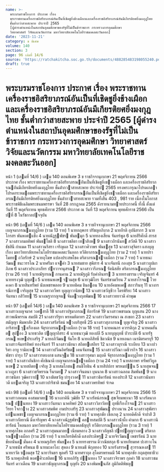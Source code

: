 ```yaml
---
name: >-
  พระบรมราชโองการ ประกาศ เรื่อง
  พระราชทานเครื่องราชอิสริยาภรณ์อันเป็นที่เชิดชูยิ่งช้างเผือกและเครื่องราชอิสริยาภรณ์อันมีเกียรติยศยิ่งมงกุฎไทย
  ชั้นต่ำกว่าสายสะพาย ประจำปี 2565
  [ผู้ดำรงตำแหน่งในสถาบันอุดมศึกษาของรัฐที่ไม่เป็นข้าราชการ กระทรวงการอุดมศึกษา
  วิทยาศาสตร์ วิจัยและนวัตกรรม มหาวิทยาลัยเทคโนโลยีราชมงคลตะวันออก]
date: '2023-11-21'
category: ข พิเศษ
volume: 140
section: 3
page: 96 เล่มที่ 14/6
source: 'https://ratchakitcha.soc.go.th/documents/488285483198055240.pdf'
draft: true
---
```


# พระบรมราชโองการ ประกาศ เรื่อง พระราชทานเครื่องราชอิสริยาภรณ์อันเป็นที่เชิดชูยิ่งช้างเผือกและเครื่องราชอิสริยาภรณ์อันมีเกียรติยศยิ่งมงกุฎไทย ชั้นต่ำกว่าสายสะพาย ประจำปี 2565 [ผู้ดำรงตำแหน่งในสถาบันอุดมศึกษาของรัฐที่ไม่เป็นข้าราชการ กระทรวงการอุดมศึกษา วิทยาศาสตร์ วิจัยและนวัตกรรม มหาวิทยาลัยเทคโนโลยีราชมงคลตะวันออก]

หน้า 1 (เลมที่ 14/6 ) เลม 140 ตอนพิเศษ 3 ข ราชกิจจานุเบกษา 21 พฤศจิกายน 2566 ประกาศ เรื่อง พระราชทานเครื่องราชอิสริยาภรณอันเป็นที่เชิดชูยิ่งชางเผือก และเครื่องราชอิสริยาภรณอันมีเกียรติยศยิ่งมงกุฎไทย ชั้นต่ํากวาสายสะพาย ประจําป 2565 ทรงพระกรุณาโปรดเกลาโปรดกระหมอมพระราชทานเครื่องราชอิสริยาภรณอันเป็นที่เชิดชูยิ่งชางเผือก และเครื่องราชอิสริยาภรณอันมีเกียรติยศยิ่งมงกุฎไทย ชั้นต่ํากวาสายสะพาย รวมทั้งสิ้น 403 , 981 ราย เนื่องในโอกาสพระราชพิธีเฉลิมพระชนมพรรษา วันที่ 28 กรกฎาคม 2565 ดังรายนามทายประกาศนี้ ทั้งนี้ ตั้งแต่วันที่ 11 พฤศจิกายน พุทธศักราช 2566 ประกาศ ณ วันที่ 13 พฤศจิกายน พุทธศักราช 2566 เป็นปที่ 8 ในรัชกาลปจจุบัน

หน้า 96 (เลมที่ 14/6 ) เลม 140 ตอนพิเศษ 3 ข ราชกิจจานุเบกษา 21 พฤศจิกายน 2566 เบญจมาภรณมงกุฎไทย (รวม 13 ราย) 1 นายกฤษกร ปรัชญอภิบาล 2 นายกีรติ อุปนิสากร 3 นายไกรสร พันพงศแข็ง 4 นายณัฎฐพัชร พันธมุก 5 นายทองเสี่ยน จันทร์พูล 6 นายสิริศักดิ์ สารส 7 นางสาวกมลทิพย์ พันธโชติ 8 นางสาวชลิตา เทาสิงห 9 นางสาวถิรนันท สวัสดี 10 นางสาวธัชสินี กําแมด 11 นางสาวนริสรา เจริญผล 12 นางสาวศิวาพร พันธสุข 13 นางสาวสุจิตรา แสงบุญเรือง มหาวิทยาลัยเทคโนโลยีราชมงคลตะวันออก ทวีติยาภรณมงกุฎไทย (รวม 2 ราย) 1 นายปราโมทย ถวิลรักษ์ 2 นายอุโฆษ แปลงประสพโชค ตริตาภรณชางเผือก (รวม 7 ราย) 1 นายธนะวัฒน ชนะวรรโณ 2 นายศรีมา แจคํา 3 นายสมชาย สุพิสาร 4 นางจันทนี กองสุข 5 นางสาวบุปผา ภิภพ 6 นางสาวประภาภัทร ปยวาจานุสรณ 7 นางสาววรีภรณ รัตนิสสัย ตริตาภรณมงกุฎไทย (รวม 26 ราย) 1 นายณัฐกรณ กานคาน 2 นายณัฐภูมิ รับคําอินทร 3 นายทรงธรรม เจริญจันทร์ 4 นายทรงวุฒิ บุญสง 5 นายธนพงษ รวมสุข 6 นายวุฒิไกร จันทร์ขามเรียน 7 นายสาโรจน ไวยคงคา 8 นายสินทรัพย์ นับเพชรพลอย 9 นายอธิคม ชินออน 10 นายอัคฆพงศ สถาวรินทุ 11 นางกรรณิการ เจริญสุข 12 นางสาวกวีพร บุญญาวานิชย 13 นางสาวขวัญชีวา ไตรพิริยะ 14 นางสาวจันทนา กสิวิทย 15 นางณฐากาญจน จันดวงกุลพัฒน 16 นางสาวทยาวดี คําพุฒ

หน้า 97 (เลมที่ 14/6 ) เลม 140 ตอนพิเศษ 3 ข ราชกิจจานุเบกษา 21 พฤศจิกายน 2566 17 นางสาวเบญจมาศ วงศสาลี 18 นางสาวปฐมาภรณ ทิลารักษ์ 19 นางสาวพชรมณ บุญแสน 20 นางสาวพณีพรรณ สมบัติ 21 นางสาวรัฐยา พรหมหิตาทร 22 นางสาววิมรรศนา ณ สงขลา 23 นางสาวสมัญญา พิมพาลัย 24 นางสาวสรัลรัตน์ พวงบริสุทธิ์ 25 นางสาวสุภาภรณ บุญเจริญ 26 นางสาวอาริสาย รุงเรืองผล จัตุรถาภรณชางเผือก (รวม 18 ราย) 1 นายคณภร ควรรติกุล 2 นายคมสันต สุปอง 3 นายชวลิต ปญญาอิสระ 4 นายธนาวุฒิ ทองปลี 5 นายบุญฤทธิ์ บัวระบัติ 6 นายรัฐกรณ พงษประเสริฐ 7 นายอภิวัฒน จันโท 8 นายอภิสิทธิ์ ชิตวณิช 9 นายเอนก เนรมิตรครบุรี 10 นางสาวจันทร์ทิพย์ ทองจันทร์ 11 นางสาวนัยนา สถิตยเสถียร 12 นางสาวบุราณี ระเบียบ 13 นางปวริศา อาบู รามิละห 14 นางสาวปวีณอิศรัชต เคนจันทน 15 นางสาวปวีณา เมธีวรกิจ 16 นางสาวพัชรา บํารุง 17 นางสาวรตบงกช แสนจุม 18 นางสาวรุศมา มฤบดี จัตุรถาภรณมงกุฎไทย (รวม 1 ราย) 1 นางสาวอันธิกา ศักขิณาดี เบญจมาภรณชางเผือก (รวม 24 ราย) 1 นายสถาพร ทรัพย์วิบูลพงษ 2 นายสถิตย เจริญ 3 นายสมโภชน สนธิโยธิน 4 นายสิปปกร พรหมปน 5 นายสุพจน แวงภูลา 6 นางสาวขจีพรรณ รื่นรมย 7 นางสาวจินตนา บุนนาค 8 นางสาวฉลอม สิมพันธ 9 นางสาวชนิตา วุฒิคาวาป 10 นางชิตขวัญ บํารุงวงศ 11 นางสาวธิดารัตน์ ทองประสี 12 นางสาวนันทาวดี แยมเจริญ 13 นางสาวปาริชาติ ชมนอย 14 นางสาวพรทิพย์ จําจด

หน้า 98 (เลมที่ 14/6 ) เลม 140 ตอนพิเศษ 3 ข ราชกิจจานุเบกษา 21 พฤศจิกายน 2566 15 นางสาวภคมน คงสมมาตย 16 นางภาคินี วุฒิชัย 17 นางรัตน์ภรณ สุขเจียมพะเนา 18 นางรัตนาภรณ ปนทอง 19 นางสาววันทนา นาคทิพย์ 20 นางสาววิลาวัลย ฤทธิ์เรืองโรจน 21 นางสาววีรยา ใจกวาง 22 นางสาวสมพิศ งามประเสริฐ 23 นางสาวสุพัฒน ปรางนวน 24 นางสาวสุพัตรา แปนเพชร เบญจมาภรณมงกุฎไทย (รวม 6 ราย) 1 นายศุภชัย เชื้อเกตุ 2 นายอดิศักดิ์ จําปาสี 3 นางสาวกัลยาณี มิ่งเจริญพร 4 นางสาวณัฏฐพัชร คลายสมบัติ 5 นางสาวน้ําผึ้ง คํามาก 6 นางสาวนิสารัตน์ โหลนอก มหาวิทยาลัยเทคโนโลยีราชมงคลธัญบุรี ทวีติยาภรณมงกุฎไทย (รวม 3 ราย) 1 นายศุภโชค ถกลศรี 2 นางสาวสุมนมาลย เนียมหลาง 3 นางสาวอัญชลี ปยปญญาวงศ ตริตาภรณชางเผือก (รวม 26 ราย) 1 นายเกียรติศักดิ์ แสงประดิษฐ 2 นายจิรวัฒน เพชรรัตน์ 3 นายชัยอนันต มั่นคง 4 นายณฐภัทร พันธคง 5 นายทรงธรรม ดีวาณิชสกุล 6 นายเทียมยศ ปะสาวะโน 7 นายธนัช ศรีพนม 8 นายมะดาโอะ สุหลง 9 นายเมธี พิกุลทอง 10 นายรังสรรค สุวรรณหงส 11 นายเรวัต ซอมสุข 12 นายวรินธร พูลศรี 13 นายศรากุล สุโคตรพรหมมี 14 นายศุภชัย กฤตสุทธาชีวะ 15 นายศุภสิทธิ พงศศิวะสถิตย 16 นายอภิรัฐ ปนทอง 17 นางสาวจิราพร กุลคํา 18 นางสาวชมจันทร์ ดาวเดือน 19 นางสาวธัญญาภรณ บุญยัง 20 นางพิมพนภัส ภูมิกิตติพิชญ
